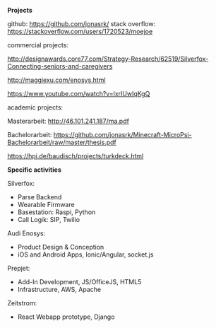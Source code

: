 **Projects**

github: https://github.com/jonasrk/
stack overflow: https://stackoverflow.com/users/1720523/moejoe

commercial projects:

http://designawards.core77.com/Strategy-Research/62519/Silverfox-Connecting-seniors-and-caregivers

http://maggiexu.com/enosys.html

https://www.youtube.com/watch?v=lxrIUwIqKgQ

academic projects:

Masterarbeit: http://46.101.241.187/ma.pdf

Bachelorarbeit: https://github.com/jonasrk/Minecraft-MicroPsi-Bachelorarbeit/raw/master/thesis.pdf

https://hpi.de/baudisch/projects/turkdeck.html

**Specific activities**

Silverfox:
- Parse Backend
- Wearable Firmware
- Basestation: Raspi, Python
- Call Logik: SIP, Twilio

Audi Enosys:
- Product Design & Conception
- iOS and Android Apps, Ionic/Angular, socket.js

Prepjet:
- Add-In Development, JS/OfficeJS, HTML5
- Infrastructure, AWS, Apache

Zeitstrom:
- React Webapp prototype, Django
